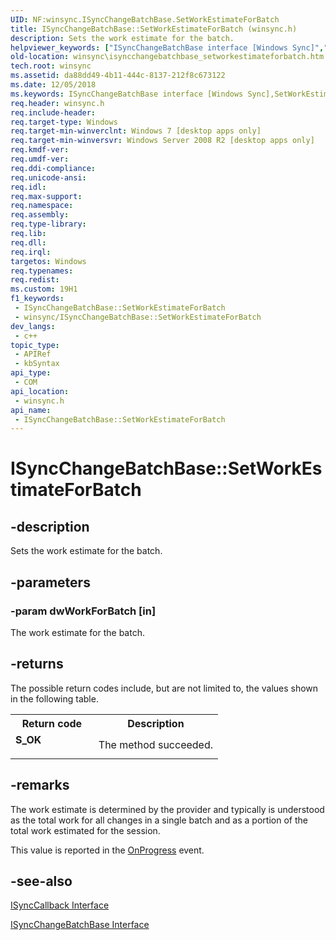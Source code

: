 ```yaml
---
UID: NF:winsync.ISyncChangeBatchBase.SetWorkEstimateForBatch
title: ISyncChangeBatchBase::SetWorkEstimateForBatch (winsync.h)
description: Sets the work estimate for the batch.
helpviewer_keywords: ["ISyncChangeBatchBase interface [Windows Sync]","SetWorkEstimateForBatch method","ISyncChangeBatchBase.SetWorkEstimateForBatch","ISyncChangeBatchBase::SetWorkEstimateForBatch","SetWorkEstimateForBatch","SetWorkEstimateForBatch method [Windows Sync]","SetWorkEstimateForBatch method [Windows Sync]","ISyncChangeBatchBase interface","winsync.isyncchangebatchbase_setworkestimateforbatch","winsync/ISyncChangeBatchBase::SetWorkEstimateForBatch"]
old-location: winsync\isyncchangebatchbase_setworkestimateforbatch.htm
tech.root: winsync
ms.assetid: da88dd49-4b11-444c-8137-212f8c673122
ms.date: 12/05/2018
ms.keywords: ISyncChangeBatchBase interface [Windows Sync],SetWorkEstimateForBatch method, ISyncChangeBatchBase.SetWorkEstimateForBatch, ISyncChangeBatchBase::SetWorkEstimateForBatch, SetWorkEstimateForBatch, SetWorkEstimateForBatch method [Windows Sync], SetWorkEstimateForBatch method [Windows Sync],ISyncChangeBatchBase interface, winsync.isyncchangebatchbase_setworkestimateforbatch, winsync/ISyncChangeBatchBase::SetWorkEstimateForBatch
req.header: winsync.h
req.include-header: 
req.target-type: Windows
req.target-min-winverclnt: Windows 7 [desktop apps only]
req.target-min-winversvr: Windows Server 2008 R2 [desktop apps only]
req.kmdf-ver: 
req.umdf-ver: 
req.ddi-compliance: 
req.unicode-ansi: 
req.idl: 
req.max-support: 
req.namespace: 
req.assembly: 
req.type-library: 
req.lib: 
req.dll: 
req.irql: 
targetos: Windows
req.typenames: 
req.redist: 
ms.custom: 19H1
f1_keywords:
 - ISyncChangeBatchBase::SetWorkEstimateForBatch
 - winsync/ISyncChangeBatchBase::SetWorkEstimateForBatch
dev_langs:
 - c++
topic_type:
 - APIRef
 - kbSyntax
api_type:
 - COM
api_location:
 - winsync.h
api_name:
 - ISyncChangeBatchBase::SetWorkEstimateForBatch
---
```


# ISyncChangeBatchBase::SetWorkEstimateForBatch


## -description

Sets the work estimate for the batch.

## -parameters

### -param dwWorkForBatch [in]

The work estimate for the batch.

## -returns

The possible return codes include, but are not limited to, the values shown in the following table.

<table>
<tr>
<th>Return code</th>
<th>Description</th>
</tr>
<tr>
<td width="40%">
<dl>
<dt><b>S_OK</b></dt>
</dl>
</td>
<td width="60%">
The method succeeded.

</td>
</tr>
</table>

## -remarks

The work estimate is determined by the provider and typically is understood as the total work for all changes in a single batch and as a portion of the total work estimated for the session.

This value is reported in the <a href="/previous-versions/windows/desktop/api/winsync/nf-winsync-isynccallback-onprogress">OnProgress</a> event.

## -see-also

<a href="/previous-versions/windows/desktop/api/winsync/nn-winsync-isynccallback">ISyncCallback Interface</a>



<a href="/previous-versions/windows/desktop/api/winsync/nn-winsync-isyncchangebatchbase">ISyncChangeBatchBase Interface</a>

